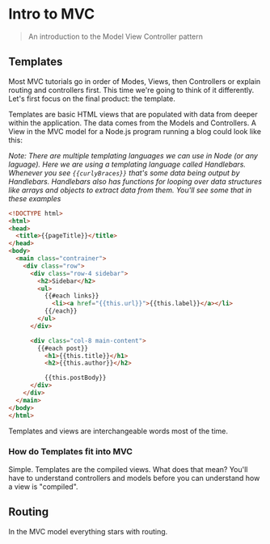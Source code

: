# Intro to MVC

> An introduction to the Model View Controller pattern

## Templates

Most MVC tutorials go in order of Modes, Views, then Controllers or explain routing and controllers first. This time we're going to think of it differently. Let's first focus on the final product: the template. 

Templates are basic HTML views that are populated with data from deeper within the application. The data comes from the Models and Controllers. A View in the MVC model for a Node.js program running a blog could look like this:

*Note: There are multiple templating languages we can use in Node (or any laguage). Here we are using a templating language called Handlebars. Whenever you see `{{curlyBraces}}` that's some data being output by Handlebars. Handlebars also has functions for looping over data structures like arrays and objects to extract data from them. You'll see some that in these examples*

```html
<!DOCTYPE html>
<html>
<head>
  <title>{{pageTitle}}</title>
</head>
<body>
  <main class="contrainer">
    <div class="row">
      <div class="row-4 sidebar">
        <h2>Sidebar</h2>
        <ul>
          {{#each links}}
            <li><a href="{{this.url}}">{{this.label}}</a></li>
          {{/each}}
        </ul>
      </div>

      <div class="col-8 main-content">
        {{#each post}}
          <h1>{{this.title}}</h1>
          <h2>{{this.author}}</h2>

          {{this.postBody}}
      </div>
    </div>
  </main>
</body>
</html>
```

Templates and views are interchangeable words most of the time.

### How do Templates fit into MVC

Simple. Templates are the compiled views. What does that mean? You'll have to understand controllers and models before you can understand how a view is "compiled".

## Routing

In the MVC model everything stars with routing. 
